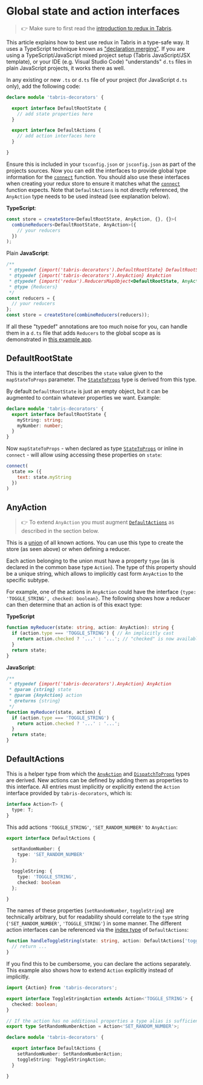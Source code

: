---
---
# Global state and action interfaces

> :point_right: Make sure to first read the [introduction to redux in Tabris](./index.md).

This article explains how to best use redux in Tabris in a type-safe way. It uses a TypeScript technique known as ["declaration merging"](https://www.typescriptlang.org/docs/handbook/declaration-merging.html). If you are using a TypeScript/JavaScript mixed project setup (Tabris JavaScript/JSX template), or your IDE (e.g. Visual Studio Code) "understands" `d.ts` files in plain JavaScript projects, it works there as well.

In any existing or new `.ts` or `d.ts` file of your project (for JavaScript `d.ts` only), add the following code:

```ts
declare module 'tabris-decorators' {

  export interface DefaultRootState {
    // add state properties here
  }

  export interface DefaultActions {
    // add action interfaces here
  }

}
```

Ensure this is included in your `tsconfig.json` or `jsconfig.json` as part of the projects sources. Now you can edit the interfaces to provide global type information for the [`connect`](./@connect.md) function. You should also use these interfaces when creating your redux store to ensure it matches what the [`connect`](./@connect.md)  function expects. Note that `DefaultActions` is not directly referenced, the `AnyAction` type needs to be used instead (see explanation below).

**TypeScript**:
```ts
const store = createStore<DefaultRootState, AnyAction, {}, {}>(
  combineReducers<DefaultRootState, AnyAction>({
    // your reducers
  })
);
```

Plain **JavaScript**:
```js
/**
 * @typedef {import('tabris-decorators').DefaultRootState} DefaultRootState
 * @typedef {import('tabris-decorators').AnyAction} AnyAction
 * @typedef {import('redux').ReducersMapObject<DefaultRootState, AnyAction>} Reducers
 * @type {Reducers}
 */
const reducers = {
  // your reducers
};
const store = createStore(combineReducers(reducers));
```

If all these "typedef" annotations are too much noise for you, can handle them in a `d.ts` file that adds `Reducers` to the global scope as is demonstrated in [this example app](https://github.com/eclipsesource/tabris-decorators/blob/master/examples/connect-js/src/types.d.ts).

## DefaultRootState

This is the interface that describes the `state` value given to the `mapStateToProps` parameter. The [`StateToProps`](./@connect.md#mapstatetoprops) type is derived from this type.

By default `DefaultRootState` is just an empty object, but it can be augmented to contain whatever properties we want. Example:

```ts
declare module 'tabris-decorators' {
  export interface DefaultRootState {
    myString: string;
    myNumber: number;
  }
}
```

Now `mapStateToProps` - when declared as type [`StateToProps`](./@connect.md#mapstatetoprops) or inline in `connect` - will allow using accessing these properties on `state`:

```js
connect(
  state => ({
    text: state.myString
  })
)
```

## AnyAction

> :point_right: To extend `AnyAction` you must augment [`DefaultActions`](#defaultactions) as described in the section below.

This is a [union](https://www.typescriptlang.org/docs/handbook/unions-and-intersections.html) of all known actions. You can use this type to create the store (as seen above) or when defining a reducer.

Each action belonging to the union must have a property `type` (as is declared in the common base type `Action`). The type of this property should be a unique string, which allows to implicitly cast form `AnyAction` to the specific subtype.

For example, one of the actions in `AnyAction` could have the interface `{type: 'TOGGLE_STRING', checked: boolean}`. The following shows how a reducer can then determine that an action is of this exact type:

**TypeScript**

```ts
function myReducer(state: string, action: AnyAction): string {
  if (action.type === 'TOGGLE_STRING') { // An implicitly cast
    return action.checked ? '...' : '...'; // "checked" is now available
  }
  return state;
}
```

**JavaScript**:

```js
/**
 * @typedef {import('tabris-decorators').AnyAction} AnyAction
 * @param {string} state
 * @param {AnyAction} action
 * @returns {string}
 */
function myReducer(state, action) {
  if (action.type === 'TOGGLE_STRING') {
    return action.checked ? '...' : '...';
  }
  return state;
}
```

## DefaultActions

This is a helper type from which the [`AnyAction`](#anyaction) and [`DispatchToProps`](./@connect.md#mapdispatchtoprops) types are derived. New actions can be defined by adding them as properties to this interface. All entries must implicitly or explicitly extend the `Action` interface provided by `tabris-decorators`, which is:

```ts
interface Action<T> {
  type: T;
}
```

This add actions `'TOGGLE_STRING'`, `'SET_RANDOM_NUMBER'` to `AnyAction`:

```ts
export interface DefaultActions {

  setRandomNumber: {
    type: 'SET_RANDOM_NUMBER'
  };

  toggleString: {
    type: 'TOGGLE_STRING',
    checked: boolean
  };

}
```

The names of these properties (`setRandomNumber`, `toggleString`) are technically arbitrary, but for readability should correlate to the `type` string (`'SET_RANDOM_NUMBER'`, `'TOGGLE_STRING'`) in some manner. The different action interfaces can be referenced via the [index type](https://www.typescriptlang.org/docs/handbook/advanced-types.html#index-types) of `DefaultActions`:

```ts
function handleToggleString(state: string, action: DefaultActions['toggleString']): string {
  // return ...
}
```

If you find this to be cumbersome, you can declare the actions separately. This example also shows how to extend `Action` explicitly instead of implicitly.

```ts
import {Action} from 'tabris-decorators';

export interface ToggleStringAction extends Action<'TOGGLE_STRING'> {
  checked: boolean;
}

// If the action has no additional properties a type alias is sufficient:
export type SetRandomNumberAction = Action<'SET_RANDOM_NUMBER'>;

declare module 'tabris-decorators' {

  export interface DefaultActions {
    setRandomNumber: SetRandomNumberAction;
    toggleString: ToggleStringAction;
  }

}
```

